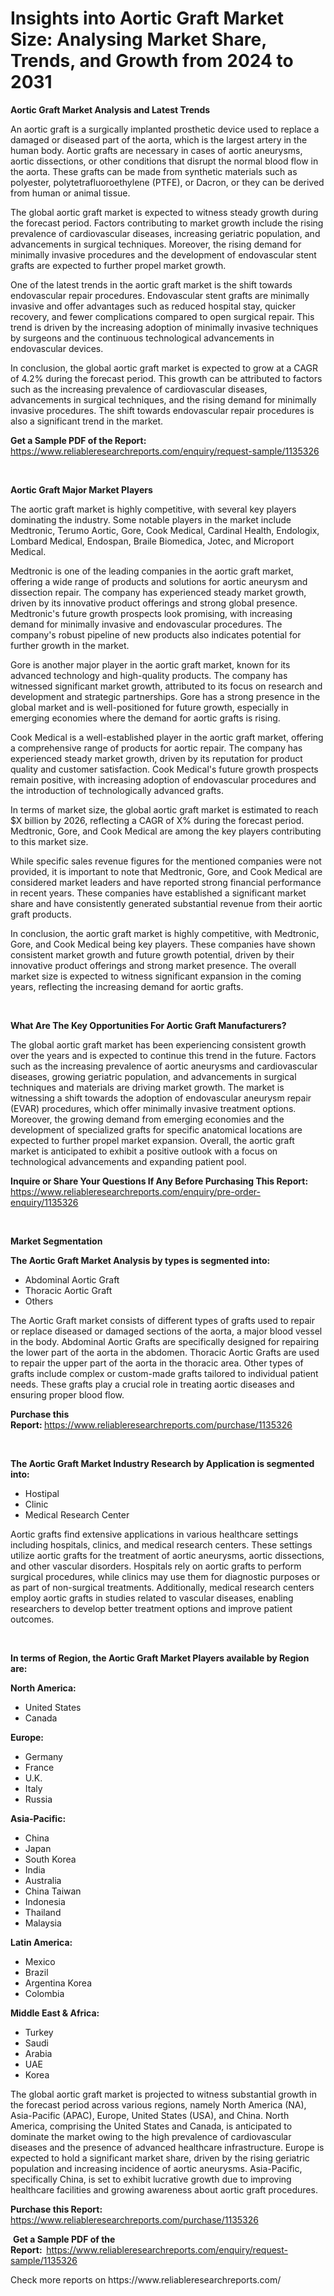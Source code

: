 <p><h1>Insights into Aortic Graft Market Size: Analysing Market Share, Trends, and Growth from 2024 to 2031</h1></p><p><strong>Aortic Graft Market Analysis and Latest Trends</strong></p>
<p><p>An aortic graft is a surgically implanted prosthetic device used to replace a damaged or diseased part of the aorta, which is the largest artery in the human body. Aortic grafts are necessary in cases of aortic aneurysms, aortic dissections, or other conditions that disrupt the normal blood flow in the aorta. These grafts can be made from synthetic materials such as polyester, polytetrafluoroethylene (PTFE), or Dacron, or they can be derived from human or animal tissue.</p><p>The global aortic graft market is expected to witness steady growth during the forecast period. Factors contributing to market growth include the rising prevalence of cardiovascular diseases, increasing geriatric population, and advancements in surgical techniques. Moreover, the rising demand for minimally invasive procedures and the development of endovascular stent grafts are expected to further propel market growth.</p><p>One of the latest trends in the aortic graft market is the shift towards endovascular repair procedures. Endovascular stent grafts are minimally invasive and offer advantages such as reduced hospital stay, quicker recovery, and fewer complications compared to open surgical repair. This trend is driven by the increasing adoption of minimally invasive techniques by surgeons and the continuous technological advancements in endovascular devices.</p><p>In conclusion, the global aortic graft market is expected to grow at a CAGR of 4.2% during the forecast period. This growth can be attributed to factors such as the increasing prevalence of cardiovascular diseases, advancements in surgical techniques, and the rising demand for minimally invasive procedures. The shift towards endovascular repair procedures is also a significant trend in the market.</p></p>
<p><strong>Get a Sample PDF of the Report:&nbsp;</strong> <a href="https://www.reliableresearchreports.com/enquiry/request-sample/1135326">https://www.reliableresearchreports.com/enquiry/request-sample/1135326</a></p>
<p>&nbsp;</p>
<p><strong>Aortic Graft Major Market Players</strong></p>
<p><p>The aortic graft market is highly competitive, with several key players dominating the industry. Some notable players in the market include Medtronic, Terumo Aortic, Gore, Cook Medical, Cardinal Health, Endologix, Lombard Medical, Endospan, Braile Biomedica, Jotec, and Microport Medical.</p><p>Medtronic is one of the leading companies in the aortic graft market, offering a wide range of products and solutions for aortic aneurysm and dissection repair. The company has experienced steady market growth, driven by its innovative product offerings and strong global presence. Medtronic's future growth prospects look promising, with increasing demand for minimally invasive and endovascular procedures. The company's robust pipeline of new products also indicates potential for further growth in the market.</p><p>Gore is another major player in the aortic graft market, known for its advanced technology and high-quality products. The company has witnessed significant market growth, attributed to its focus on research and development and strategic partnerships. Gore has a strong presence in the global market and is well-positioned for future growth, especially in emerging economies where the demand for aortic grafts is rising.</p><p>Cook Medical is a well-established player in the aortic graft market, offering a comprehensive range of products for aortic repair. The company has experienced steady market growth, driven by its reputation for product quality and customer satisfaction. Cook Medical's future growth prospects remain positive, with increasing adoption of endovascular procedures and the introduction of technologically advanced grafts.</p><p>In terms of market size, the global aortic graft market is estimated to reach $X billion by 2026, reflecting a CAGR of X% during the forecast period. Medtronic, Gore, and Cook Medical are among the key players contributing to this market size.</p><p>While specific sales revenue figures for the mentioned companies were not provided, it is important to note that Medtronic, Gore, and Cook Medical are considered market leaders and have reported strong financial performance in recent years. These companies have established a significant market share and have consistently generated substantial revenue from their aortic graft products.</p><p>In conclusion, the aortic graft market is highly competitive, with Medtronic, Gore, and Cook Medical being key players. These companies have shown consistent market growth and future growth potential, driven by their innovative product offerings and strong market presence. The overall market size is expected to witness significant expansion in the coming years, reflecting the increasing demand for aortic grafts.</p></p>
<p>&nbsp;</p>
<p><strong>What Are The Key Opportunities For Aortic Graft Manufacturers?</strong></p>
<p><p>The global aortic graft market has been experiencing consistent growth over the years and is expected to continue this trend in the future. Factors such as the increasing prevalence of aortic aneurysms and cardiovascular diseases, growing geriatric population, and advancements in surgical techniques and materials are driving market growth. The market is witnessing a shift towards the adoption of endovascular aneurysm repair (EVAR) procedures, which offer minimally invasive treatment options. Moreover, the growing demand from emerging economies and the development of specialized grafts for specific anatomical locations are expected to further propel market expansion. Overall, the aortic graft market is anticipated to exhibit a positive outlook with a focus on technological advancements and expanding patient pool.</p></p>
<p><strong>Inquire or Share Your Questions If Any Before Purchasing This Report:</strong> <a href="https://www.reliableresearchreports.com/enquiry/pre-order-enquiry/1135326">https://www.reliableresearchreports.com/enquiry/pre-order-enquiry/1135326</a></p>
<p>&nbsp;</p>
<p><strong>Market Segmentation</strong></p>
<p><strong>The Aortic Graft Market Analysis by types is segmented into:</strong></p>
<p><ul><li>Abdominal Aortic Graft</li><li>Thoracic Aortic Graft</li><li>Others</li></ul></p>
<p><p>The Aortic Graft market consists of different types of grafts used to repair or replace diseased or damaged sections of the aorta, a major blood vessel in the body. Abdominal Aortic Grafts are specifically designed for repairing the lower part of the aorta in the abdomen. Thoracic Aortic Grafts are used to repair the upper part of the aorta in the thoracic area. Other types of grafts include complex or custom-made grafts tailored to individual patient needs. These grafts play a crucial role in treating aortic diseases and ensuring proper blood flow.</p></p>
<p><strong>Purchase this Report:&nbsp;</strong><a href="https://www.reliableresearchreports.com/purchase/1135326">https://www.reliableresearchreports.com/purchase/1135326</a></p>
<p>&nbsp;</p>
<p><strong>The Aortic Graft Market Industry Research by Application is segmented into:</strong></p>
<p><ul><li>Hostipal</li><li>Clinic</li><li>Medical Research Center</li></ul></p>
<p><p>Aortic grafts find extensive applications in various healthcare settings including hospitals, clinics, and medical research centers. These settings utilize aortic grafts for the treatment of aortic aneurysms, aortic dissections, and other vascular disorders. Hospitals rely on aortic grafts to perform surgical procedures, while clinics may use them for diagnostic purposes or as part of non-surgical treatments. Additionally, medical research centers employ aortic grafts in studies related to vascular diseases, enabling researchers to develop better treatment options and improve patient outcomes.</p></p>
<p>&nbsp;</p>
<p><strong>In terms of Region, the Aortic Graft Market Players available by Region are:</strong></p>
<p>
    <p> <strong> North America: </strong>
        <ul>
            <li>United States</li>
            <li>Canada</li>
        </ul>
        </p> 
    <p> <strong> Europe: </strong>
        <ul>
            <li>Germany</li>
            <li>France</li>
            <li>U.K.</li>
            <li>Italy</li>
            <li>Russia</li>
        </ul>
        </p> 
    <p> <strong> Asia-Pacific: </strong>
        <ul>
            <li>China</li>
            <li>Japan</li>
            <li>South Korea</li>
            <li>India</li>
            <li>Australia</li>
            <li>China Taiwan</li>
            <li>Indonesia</li>
            <li>Thailand</li>
            <li>Malaysia</li>
        </ul>
        </p> 
    <p> <strong> Latin America: </strong>
        <ul>
            <li>Mexico</li>
            <li>Brazil</li>
            <li>Argentina Korea</li>
            <li>Colombia</li>
        </ul>
        </p> 
    <p> <strong> Middle East & Africa: </strong>
        <ul>
            <li>Turkey</li>
            <li>Saudi</li>
            <li>Arabia</li>
            <li>UAE</li>
            <li>Korea</li>
        </ul>
    </p>
    </p>
<p><p>The global aortic graft market is projected to witness substantial growth in the forecast period across various regions, namely North America (NA), Asia-Pacific (APAC), Europe, United States (USA), and China. North America, comprising the United States and Canada, is anticipated to dominate the market owing to the high prevalence of cardiovascular diseases and the presence of advanced healthcare infrastructure. Europe is expected to hold a significant market share, driven by the rising geriatric population and increasing incidence of aortic aneurysms. Asia-Pacific, specifically China, is set to exhibit lucrative growth due to improving healthcare facilities and growing awareness about aortic graft procedures.</p></p>
<p><strong>Purchase this Report: </strong><a href="https://www.reliableresearchreports.com/purchase/1135326">https://www.reliableresearchreports.com/purchase/1135326</a></p>
<p>&nbsp;<strong>Get a Sample PDF of the Report:&nbsp;&nbsp;</strong><a href="https://www.reliableresearchreports.com/enquiry/request-sample/1135326">https://www.reliableresearchreports.com/enquiry/request-sample/1135326</a></p>
<p><strong></strong></p>
<p>Check more reports on https://www.reliableresearchreports.com/</p>